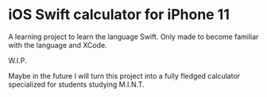 # iOS Swift calculator for iPhone 11
 A learning project to learn the language Swift. Only made to become familiar with the language and XCode.
 
 W.I.P.
 
 Maybe in the future I will turn this project into a fully fledged calculator specialized for students studying M.I.N.T.
